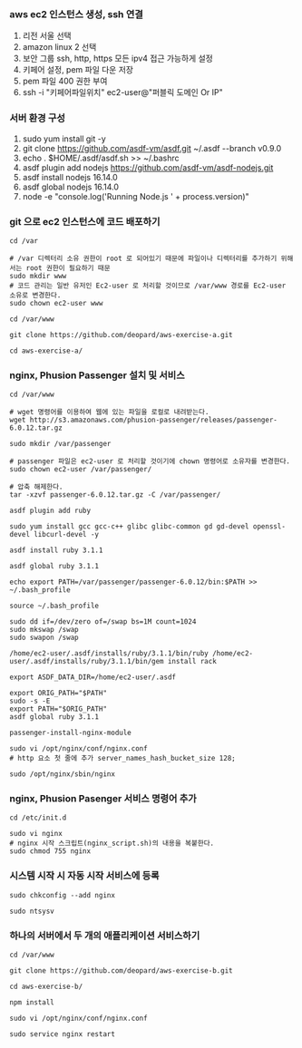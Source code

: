 ### aws ec2 인스턴스 생성, ssh 연결
1. 리전 서울 선택
2. amazon linux 2 선택
3. 보안 그룹 ssh, http, https 모든 ipv4 접근 가능하게 설정
4. 키페어 설정, pem 파일 다운 저장
5. pem 파일 400 권한 부여
6. ssh -i "키페어파일위치" ec2-user@"퍼블릭 도메인 Or IP"

### 서버 환경 구성
1. sudo yum install git -y
2. git clone https://github.com/asdf-vm/asdf.git ~/.asdf --branch v0.9.0
3. echo . $HOME/.asdf/asdf.sh >> ~/.bashrc
4. asdf plugin add nodejs https://github.com/asdf-vm/asdf-nodejs.git
5. asdf install nodejs 16.14.0
6. asdf global nodejs 16.14.0
7. node -e "console.log('Running Node.js ' + process.version)"

### git 으로 ec2 인스턴스에 코드 배포하기
```shell
cd /var

# /var 디렉터리 소유 권한이 root 로 되어있기 때문에 파일이나 디렉터리를 추가하기 위해서는 root 권한이 필요하기 때문
sudo mkdir www
# 코드 관리는 일반 유저인 Ec2-user 로 처리할 것이므로 /var/www 경로를 Ec2-user 소유로 변경한다.
sudo chown ec2-user www

cd /var/www

git clone https://github.com/deopard/aws-exercise-a.git

cd aws-exercise-a/
```

### nginx, Phusion Passenger 설치 및 서비스
```shell
cd /var/www

# wget 명령어를 이용하여 웹에 있는 파일을 로컬로 내려받는다.
wget http://s3.amazonaws.com/phusion-passenger/releases/passenger-6.0.12.tar.gz

sudo mkdir /var/passenger

# passenger 파일은 ec2-user 로 처리할 것이기에 chown 명령어로 소유자를 변경한다.
sudo chown ec2-user /var/passenger/

# 압축 해제한다.
tar -xzvf passenger-6.0.12.tar.gz -C /var/passenger/

asdf plugin add ruby

sudo yum install gcc gcc-c++ glibc glibc-common gd gd-devel openssl-devel libcurl-devel -y

asdf install ruby 3.1.1

asdf global ruby 3.1.1

echo export PATH=/var/passenger/passenger-6.0.12/bin:$PATH >> ~/.bash_profile

source ~/.bash_profile

sudo dd if=/dev/zero of=/swap bs=1M count=1024
sudo mkswap /swap
sudo swapon /swap

/home/ec2-user/.asdf/installs/ruby/3.1.1/bin/ruby /home/ec2-user/.asdf/installs/ruby/3.1.1/bin/gem install rack

export ASDF_DATA_DIR=/home/ec2-user/.asdf

export ORIG_PATH="$PATH"
sudo -s -E
export PATH="$ORIG_PATH"
asdf global ruby 3.1.1

passenger-install-nginx-module

sudo vi /opt/nginx/conf/nginx.conf
# http 요소 첫 줄에 추가 server_names_hash_bucket_size 128;

sudo /opt/nginx/sbin/nginx
```

### nginx, Phusion Pasenger 서비스 명령어 추가
```shell
cd /etc/init.d

sudo vi nginx
# nginx 시작 스크립트(nginx_script.sh)의 내용을 복붙한다.
sudo chmod 755 nginx
```

### 시스템 시작 시 자동 시작 서비스에 등록
```shell
sudo chkconfig --add nginx

sudo ntsysv
```

### 하나의 서버에서 두 개의 애플리케이션 서비스하기
```shell
cd /var/www

git clone https://github.com/deopard/aws-exercise-b.git

cd aws-exercise-b/

npm install

sudo vi /opt/nginx/conf/nginx.conf

sudo service nginx restart
```